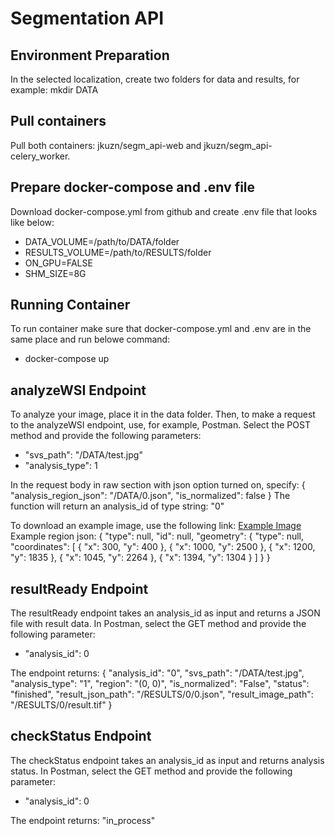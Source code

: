 # Segmentation API

## Environment Preparation
In the selected localization, create two folders for data and results, for example:
mkdir DATA

## Pull containers
Pull both containers: jkuzn/segm_api-web and jkuzn/segm_api-celery_worker.

## Prepare docker-compose and .env file
Download docker-compose.yml from github and create .env file that looks like below:
- DATA_VOLUME=/path/to/DATA/folder
- RESULTS_VOLUME=/path/to/RESULTS/folder 
- ON_GPU=FALSE
- SHM_SIZE=8G 

## Running Container
To run container make sure that docker-compose.yml and .env are in the same place and run belowe command:
- docker-compose up

## analyzeWSI Endpoint
To analyze your image, place it in the data folder. Then, to make a request to the analyzeWSI endpoint, use, for example, Postman. Select the POST method and provide the following parameters:
- "svs_path": "/DATA/test.jpg"
- "analysis_type": 1


In the request body in raw section with json option turned on, specify:
{
    "analysis_region_json": "/DATA/0.json",
    "is_normalized": false
}
The function will return an analysis_id of type string:
"0"

To download an example image, use the following link: [Example Image](https://tiatoolbox.dcs.warwick.ac.uk/sample_imgs/breast_tissue.jpg)
Example region json:
{
  "type": null,
  "id": null,
  "geometry": {
    "type": null,
    "coordinates": [
      {
        "x": 300,
        "y": 400
      },
      {
        "x": 1000,
        "y": 2500
      },
      {
        "x": 1200,
        "y": 1835
      },
      {
        "x": 1045,
        "y": 2264
      },
      {
        "x": 1394,
        "y": 1304
      }
    ]
  }
}

## resultReady Endpoint
The resultReady endpoint takes an analysis_id as input and returns a JSON file with result data. In Postman, select the GET method and provide the following parameter:
- "analysis_id": 0

The endpoint returns:
{
"analysis_id": "0",
"svs_path": "/DATA/test.jpg",
"analysis_type": "1",
"region": "(0, 0)",
"is_normalized": "False",
"status": "finished",
"result_json_path": "/RESULTS/0/0.json",
"result_image_path": "/RESULTS/0/result.tif"
}

## checkStatus Endpoint
The checkStatus endpoint takes an analysis_id as input and returns analysis status. In Postman, select the GET method and provide the following parameter:
- "analysis_id": 0

The endpoint returns:
"in_process"